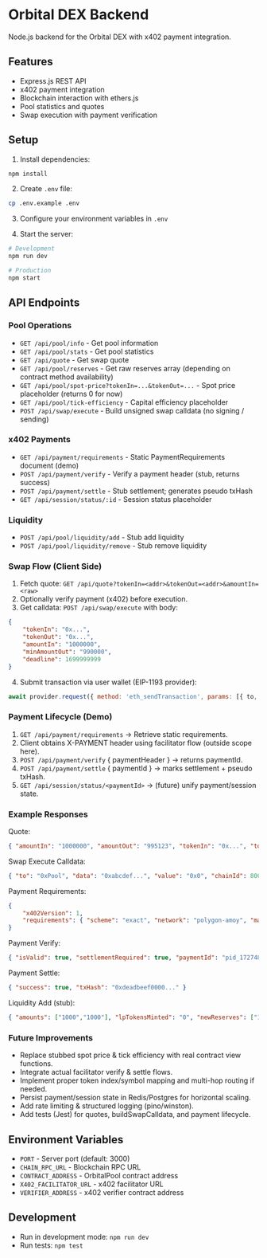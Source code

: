 # Orbital DEX Backend

Node.js backend for the Orbital DEX with x402 payment integration.

## Features

- Express.js REST API
- x402 payment integration
- Blockchain interaction with ethers.js
- Pool statistics and quotes
- Swap execution with payment verification

## Setup

1. Install dependencies:
```bash
npm install
```

2. Create `.env` file:
```bash
cp .env.example .env
```

3. Configure your environment variables in `.env`

4. Start the server:
```bash
# Development
npm run dev

# Production
npm start
```

## API Endpoints

### Pool Operations

- `GET /api/pool/info` - Get pool information
- `GET /api/pool/stats` - Get pool statistics
- `GET /api/quote` - Get swap quote
- `GET /api/pool/reserves` - Get raw reserves array (depending on contract method availability)
- `GET /api/pool/spot-price?tokenIn=...&tokenOut=...` - Spot price placeholder (returns 0 for now)
- `GET /api/pool/tick-efficiency` - Capital efficiency placeholder
- `POST /api/swap/execute` - Build unsigned swap calldata (no signing / sending)

### x402 Payments

- `GET /api/payment/requirements` - Static PaymentRequirements document (demo)
- `POST /api/payment/verify` - Verify a payment header (stub, returns success)
- `POST /api/payment/settle` - Stub settlement; generates pseudo txHash
- `GET /api/session/status/:id` - Session status placeholder

### Liquidity

- `POST /api/pool/liquidity/add` - Stub add liquidity
- `POST /api/pool/liquidity/remove` - Stub remove liquidity

### Swap Flow (Client Side)
1. Fetch quote: `GET /api/quote?tokenIn=<addr>&tokenOut=<addr>&amountIn=<raw>`
2. Optionally verify payment (x402) before execution.
3. Get calldata: `POST /api/swap/execute` with body:
```json
{
	"tokenIn": "0x...",
	"tokenOut": "0x...",
	"amountIn": "1000000",
	"minAmountOut": "990000",
	"deadline": 1699999999
}
```
4. Submit transaction via user wallet (EIP-1193 provider):
```js
await provider.request({ method: 'eth_sendTransaction', params: [{ to, data, value }] });
```

### Payment Lifecycle (Demo)
1. `GET /api/payment/requirements` -> Retrieve static requirements.
2. Client obtains X-PAYMENT header using facilitator flow (outside scope here).
3. `POST /api/payment/verify` { paymentHeader } -> returns paymentId.
4. `POST /api/payment/settle` { paymentId } -> marks settlement + pseudo txHash.
5. `GET /api/session/status/<paymentId>` -> (future) unify payment/session state.

### Example Responses

Quote:
```json
{ "amountIn": "1000000", "amountOut": "995123", "tokenIn": "0x...", "tokenOut": "0x..." }
```

Swap Execute Calldata:
```json
{ "to": "0xPool", "data": "0xabcdef...", "value": "0x0", "chainId": 80002 }
```

Payment Requirements:
```json
{
	"x402Version": 1,
	"requirements": { "scheme": "exact", "network": "polygon-amoy", "maxAmountRequired": "1000" }
}
```

Payment Verify:
```json
{ "isValid": true, "settlementRequired": true, "paymentId": "pid_172748..." }
```

Payment Settle:
```json
{ "success": true, "txHash": "0xdeadbeef0000..." }
```

Liquidity Add (stub):
```json
{ "amounts": ["1000","1000"], "lpTokensMinted": "0", "newReserves": ["1000","1000"], "success": true }
```

### Future Improvements
* Replace stubbed spot price & tick efficiency with real contract view functions.
* Integrate actual facilitator verify & settle flows.
* Implement proper token index/symbol mapping and multi-hop routing if needed.
* Persist payment/session state in Redis/Postgres for horizontal scaling.
* Add rate limiting & structured logging (pino/winston).
* Add tests (Jest) for quotes, buildSwapCalldata, and payment lifecycle.

## Environment Variables

- `PORT` - Server port (default: 3000)
- `CHAIN_RPC_URL` - Blockchain RPC URL
- `CONTRACT_ADDRESS` - OrbitalPool contract address
- `X402_FACILITATOR_URL` - x402 facilitator URL
- `VERIFIER_ADDRESS` - x402 verifier contract address

## Development

- Run in development mode: `npm run dev`
- Run tests: `npm test`